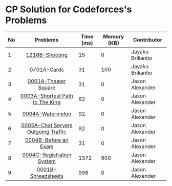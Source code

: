 # CP Solution for Codeforces's Problems

|**No**| **Problems**      | **Time (ms)** | **Memory (KB)** | **Contributor**   |
| ---- |:-----------------:| -------- | ---------- | ----------------- |
| 1 | [1216B-Shooting](./b_1216_shooting.cpp) | 15 | 0 | Jayaku Briliantio |
| 2 | [0701A-Cards](./a_0701_cards.cpp) | 31 | 100 | Jayaku Briliantio |
| 3 | [0001A-Theater Square](./a_0001_theater_square.cpp) | 31 | 0 | Jason Alexander |
| 4 | [0003A-Shortest Path to The King](./a_0003_shortest_path_of_the_king.cpp) | 62 | 0 | Jason Alexander |
| 5 | [0004A-Watermelon](./a_0004_watermelon.cpp) | 92 | 0 | Jason Alexander |
| 6 | [0005A-Chat Servers Outgoing Traffic](./a_0005_chat_servers_outgoing_traffic.cpp) | 92 | 0 | Jason Alexander |
| 7 | [0004B-Before an Exam](./b_0004_before_an_exam.cpp) | 31 | 0 | Jason Alexander |
| 8 | [0004C-Registration System](./c_0004_registration_system.cpp) | 1372 | 900 | Jason Alexander |
| 9 | [0001B-Spreadsheets](./b_0001_spreadsheets.cpp) | 996 | 0 | Jason Alexander |
